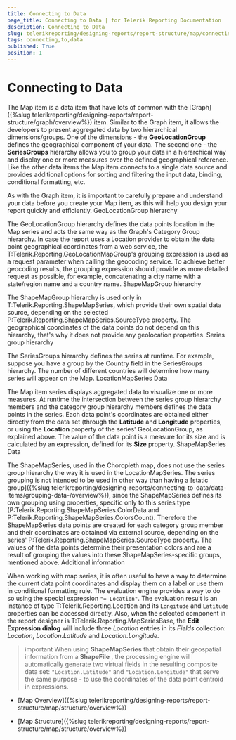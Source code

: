```yaml
---
title: Connecting to Data
page_title: Connecting to Data | for Telerik Reporting Documentation
description: Connecting to Data
slug: telerikreporting/designing-reports/report-structure/map/connecting-to-data
tags: connecting,to,data
published: True
position: 1
---
```


# Connecting to Data



The Map item is a data item that have lots of common with the [Graph]({%slug telerikreporting/designing-reports/report-structure/graph/overview%}) item.
        Similar to the Graph item, it allows the developers to present aggregated data by two hierarchical dimensions/groups.
        One of the dimensions - the __GeoLocationGroup__ defines the geographical component of your data. The second one -
        the __SeriesGroups__ hierarchy allows you to group your data in a hierarchical way and display one or more measures
        over the defined geographical reference. Like the other data items the Map item connects to a single data source and provides
        additional options for sorting and filtering the input data, binding, conditional formatting, etc.
      

As with the Graph item, it is important to carefully prepare and understand your data before you create your Map item, as this will help you design your report quickly and
        efficiently.
      GeoLocationGroup hierarchy

The GeoLocationGroup hierarchy defines the data points location in the Map series and acts the same way as the Graph's Category Group hierarchy.
          In case the report uses a Location provider to obtain the data point geographical coordinates from a web service, the
          T:Telerik.Reporting.GeoLocationMapGroup's
          grouping expression is used as a request parameter when calling the geocoding service. To achieve better geocoding results, the grouping
          expression should provide as more detailed request as possible, for example, concatenating a city name with a state/region name and a country name.
        ShapeMapGroup hierarchy

The ShapeMapGroup hierarchy is used only in T:Telerik.Reporting.ShapeMapSeries, which provide their
          own spatial data source, depending on the selected P:Telerik.Reporting.ShapeMapSeries.SourceType property.
          The geographical coordinates of the data points do not depend on this hierarchy, that's why it does not provide any geolocation properties.
        Series group hierarchy

The SeriesGroups hierarchy defines the series at runtime. For example, suppose you have a group by the Country field in the SeriesGroups
          hierarchy. The number of different countries will determine how many series will appear on the Map.
        LocationMapSeries Data

The Map item series displays aggregated data to visualize one or more measures. At runtime the intersection between the series group hierarchy
          members and the category group hierarchy members defines the data points in the series.
          Each data point's coordinates are obtained either directly from the data set (through the __Latitude__ and __Longitude__
          properties, or using the __Location__ property of the series' GeoLocationGroup, as explained above.
          The value of the data point is a measure for its size and is calculated by an expression, defined for its __Size__ property.
        ShapeMapSeries Data

The ShapeMapSeries, used in the Choropleth map, does not use the series group hierarchy the way it is used in the LocationMapSeries.
          The series grouping is not intended to be used in other way than having a
          [static group]({%slug telerikreporting/designing-reports/connecting-to-data/data-items/grouping-data-/overview%}), since the ShapeMapSeries defines
          its own grouping using properties, specific only to this series type (P:Telerik.Reporting.ShapeMapSeries.ColorData and
          P:Telerik.Reporting.ShapeMapSeries.ColorsCount).
          Therefore the ShapeMapSeries data points are created for each category group member and their coordinates are obtained via external source, depending on
          the series' P:Telerik.Reporting.ShapeMapSeries.SourceType property. The values of the data points
          determine their presentation colors and are a result of grouping the values into these ShapeMapSeries-specific groups, mentioned above.
        Additional information

When working with map series,
          it is often useful to have a way to determine the current data point coordinates and display them on a label or use them in conditional formatting rule.
          The evaluation engine provides a way to do so using the special expression `"= Location"`.
          The evaluation result is an instance of type T:Telerik.Reporting.Location
          and its `Longitude` and `Latitude` properties can be accessed directly.
          Also, when the selected component in the report designer is T:Telerik.Reporting.MapSeriesBase,
          the __Edit Expression dialog__ will include three *Location*
          entries in its *Fields* collection: *Location*,
          *Location.Latitude* and *Location.Longitude*.
        

>important When using  __ShapeMapSeries__  that obtain their geospatial information from a  __ShapeFile__ ,            the processing engine will automatically generate two virtual fields in the resulting composite data set:            `"Location.Latitude"` and `"Location.Longitude"` that serve the same purpose - to use the            coordinates of the data point centroid in expressions.          


 * [Map Overview]({%slug telerikreporting/designing-reports/report-structure/map/structure/overview%})

 * [Map Structure]({%slug telerikreporting/designing-reports/report-structure/map/structure/overview%})
